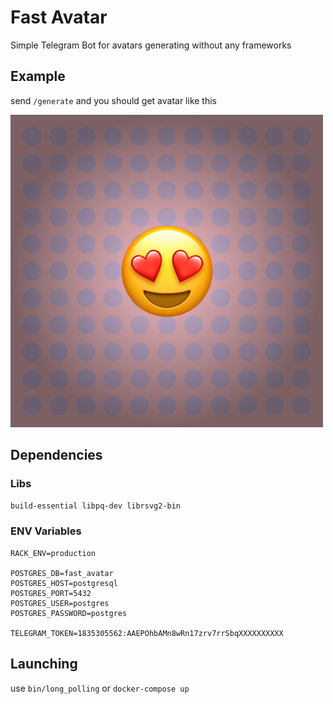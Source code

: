 # Fast Avatar
Simple Telegram Bot for avatars generating without any frameworks

## Example
send `/generate` and you should get avatar like this

![example](https://github.com/ternaryCat/fast_avatar/blob/master/example.png?raw=true)

## Dependencies
### Libs
`build-essential libpq-dev librsvg2-bin`

### ENV Variables
```
RACK_ENV=production

POSTGRES_DB=fast_avatar
POSTGRES_HOST=postgresql
POSTGRES_PORT=5432
POSTGRES_USER=postgres
POSTGRES_PASSWORD=postgres

TELEGRAM_TOKEN=1835305562:AAEPOhbAMn8wRn17zrv7rrSbqXXXXXXXXXX
```

## Launching

use `bin/long_polling` or `docker-compose up`
